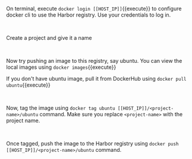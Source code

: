 On terminal, execute `docker login [[HOST_IP]]`{{execute}} to configure docker cli to use the Harbor registry. Use your credentials to log in.

<br/>

Create a project and give it a name

<br/>

Now try pushing an image to this registry, say ubuntu. You can view the local images using `docker images`{{execute}}

If you don't have ubuntu image, pull it from DockerHub using `docker pull ubuntu`{{execute}}

<br/>

Now, tag the image using `docker tag ubuntu [[HOST_IP]]/<project-name>/ubuntu` command. Make sure you replace `<project-name>` with the project name.

<br/>

Once tagged, push the image to the Harbor registry using `docker push [[HOST_IP]]/<project-name>/ubuntu` command.
